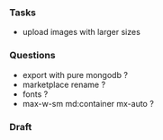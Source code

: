 ### Tasks
- upload images with larger sizes
### Questions
- export with pure mongodb ?
- marketplace rename ?
- fonts ?
- max-w-sm md:container mx-auto ?
### Draft 

